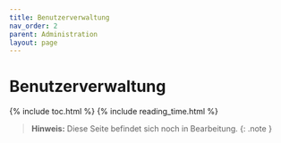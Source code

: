 ```yaml
---
title: Benutzerverwaltung
nav_order: 2
parent: Administration
layout: page
---
```


# Benutzerverwaltung
{% include toc.html %}
{% include reading_time.html %}

> **Hinweis:** Diese Seite befindet sich noch in Bearbeitung.
{: .note }
